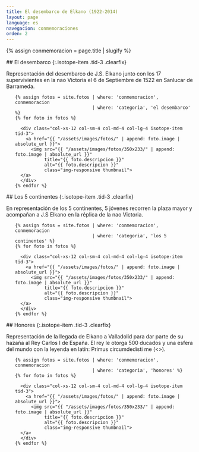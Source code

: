 ```yaml
---
title: El desembarco de Elkano (1922-2014)
layout: page
language: es
navegacion: conmemoraciones
orden: 2
---
```


{% assign conmemoracion = page.title | slugify %}

<div class="row isotope" markdown="1">
## El desembarco
{:.isotope-item .tid-3 .clearfix}

  <div class="isotope-item tid-3 clearfix" markdown="1">

  Representación del desembarco de J.S. Elkano junto con los 17 supervivientes en la nao Victoria el 6 de Septiembre de 1522 en Sanlucar de Barrameda.

  </div>
</div>
<div class="row isotope">
  <ul class="list-unstyled" data-sort-id="fotos-centenario">

    {% assign fotos = site.fotos | where: 'conmemoracion', conmemoracion
                                 | where: 'categoria', 'el desembarco' %}
    {% for foto in fotos %}

      <div class="col-xs-12 col-sm-4 col-md-4 col-lg-4 isotope-item tid-3">
        <a href="{{ "/assets/images/fotos/" | append: foto.image | absolute_url }}">
          <img src="{{ "/assets/images/fotos/350x233/" | append: foto.image | absolute_url }}"
               title="{{ foto.descripcion }}"
               alt="{{ foto.descripcion }}"
               class="img-responsive thumbnail">
      </a>
      </div>
    {% endfor %}

  </ul>
</div>

<div class="row isotope" markdown="1">
## Los 5 continentes
{:.isotope-item .tid-3 .clearfix}

  <div class="isotope-item tid-3 clearfix" markdown="1">

  En representación de los 5 continentes, 5 jóvenes recorren la plaza mayor y acompañan a J.S Elkano en la réplica de la nao Victoria.

  </div>
  </div>
  <div class="row isotope">
  <ul class="list-unstyled" data-sort-id="fotos-centenario">

    {% assign fotos = site.fotos | where: 'conmemoracion', conmemoracion
                                 | where: 'categoria', 'los 5 continentes' %}
    {% for foto in fotos %}

      <div class="col-xs-12 col-sm-4 col-md-4 col-lg-4 isotope-item tid-3">
        <a href="{{ "/assets/images/fotos/" | append: foto.image | absolute_url }}">
          <img src="{{ "/assets/images/fotos/350x233/" | append: foto.image | absolute_url }}"
               title="{{ foto.descripcion }}"
               alt="{{ foto.descripcion }}"
               class="img-responsive thumbnail">
      </a>
      </div>
    {% endfor %}

  </ul>
</div>

<div class="row isotope" markdown="1">
##  Honores
{:.isotope-item .tid-3 .clearfix}

  <div class="isotope-item tid-3 clearfix" markdown="1">

  Representación de la llegada de Elkano a Valladolid para dar parte de su hazaña al Rey Carlos I de España. El rey le otorga 500 ducados y una esfera del mundo con la leyenda en latín: Primus circumdedisti me (<<El primero que me circundaste>>).

  </div>
</div>
<div class="row isotope">
  <ul class="list-unstyled" data-sort-id="fotos-centenario">

    {% assign fotos = site.fotos | where: 'conmemoracion', conmemoracion
                                 | where: 'categoria', 'honores' %}
    {% for foto in fotos %}

      <div class="col-xs-12 col-sm-4 col-md-4 col-lg-4 isotope-item tid-3">
        <a href="{{ "/assets/images/fotos/" | append: foto.image | absolute_url }}">
          <img src="{{ "/assets/images/fotos/350x233/" | append: foto.image | absolute_url }}"
               title="{{ foto.descripcion }}"
               alt="{{ foto.descripcion }}"
               class="img-responsive thumbnail">
      </a>
      </div>
    {% endfor %}

  </ul>
</div>
